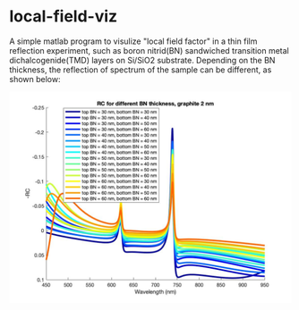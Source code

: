# local-field-viz
A simple matlab program to visulize "local field factor" in a thin film reflection experiment, such as boron nitrid(BN) sandwiched transition metal dichalcogenide(TMD) layers on Si/SiO2 substrate.
Depending on the BN thickness, the reflection of spectrum of the sample can be different, as shown below:

![image](https://raw.githubusercontent.com/Inklingdq/local-field-viz/master/RC%20for%20different%20BN%20thickness%2C%20graphite%202nm.jpg)
